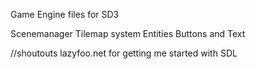
Game Engine files for SD3

Scenemanager
Tilemap system
Entities
Buttons and Text

//shoutouts lazyfoo.net for getting me started with SDL
